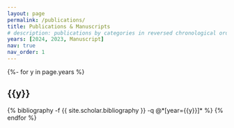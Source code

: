```yaml
---
layout: page
permalink: /publications/
title: Publications & Manuscripts
# description: publications by categories in reversed chronological order. generated by jekyll-scholar.
years: [2024, 2023, Manuscript]
nav: true
nav_order: 1
---
```

<!-- _pages/publications.md -->
<div class="publications">

{%- for y in page.years %}
  <h2 class="year">{{y}}</h2>
  {% bibliography -f {{ site.scholar.bibliography }} -q @*[year={{y}}]* %}
{% endfor %}

</div>